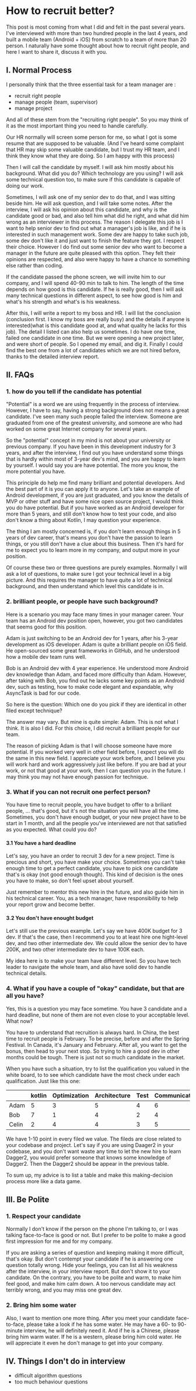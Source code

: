 
# How to recruit better?

This post is most coming from what I did and felt in the past several years. I've interviewed with more than two hundred people in the last 4 years, and built a mobile team (Android + iOS) from scratch to a team of more than 20 person. I naturally have some thought about how to recruit right people, and here I want to share it, discuss it with you.

## I. Normal Process
I personally think that the three essential task for a team manager are : 
* recruit right people
* manage people (team, supervisor)
* manage project
 
And all of these stem from the "recruiting right people". So you may think of it as the most important thing you need to handle carefully. 

Our HR normally will screen some person for me, so what I got is some resume that are supposed to be valuable.  (And I've heard some complaint that HR may skip some valuable candidate, but I trust my HR team, and I think they know what they are doing. So I am happy with this process)

Then I will call the candidate by myself. I will ask him mostly about his background. What did you do? Which technology are you using? I will ask some technical question too, to make sure if this candidate is capable of doing our work.

Sometimes, I will ask one of my senior dev to do that, and I was sitting beside him. He will ask question, and I will take some notes. After the interview, I will ask his opinion about this candidate, and why is the candidate good or bad, and also tell him what did he right, and what did him wrong as an interviewer in this process. The reason I delegate this job is I want to help senior dev to find out what a manager's job is like, and if he is interested in such management work. Some dev are happy to take such job, some dev don't like it and just want to finish the feature they got. I respect their choice. However I do find out some senior dev who want to become a manager in the future are quite pleased with this option. They felt their opinions are respected, and also were happy to have a chance to something else rather than coding.

If the candidate passed the phone screen, we will invite him to our company, and I will spend 40-90 min to talk to him. The length of the time depends on how good is this candidate. If he is really good, then I will ask many technical questions in different aspect, to see how good is him and what's his strength and what's is his weakness.

After this, I will write a report to my boss and HR. I will list the conclusion (conclusion first. I know my boss are really busy) and the details if anyone is interested(what is this candidate good at, and what quality he lacks for this job). The detail I listed can also help us sometimes. I do have one time, failed one candidate in one time. But we were opening a new project later,  and were short of people. So I opened my email, and dig it. Finally I could find the best one from a lot of candidates which we are not hired before, thanks to the detailed interview report. 

## II. FAQs

### 1. how do you tell if the candidate has potential
"Potential" is a word we are using frequently in the process of interview. However, I have to say, having a strong background does not means a great candidate. I've seen many such people failed the interview. Someone are graduated from one of the greatest university, and someone are who had worked on some great Internet company for several years. 

So the "potential" concept in my mind is not about your university or previous company. If you have been in this development industry for 3 years, and after the interview, I find out you have understand some things that is hardly within most of 3-year dev's mind, and you are happy to learn by yourself. I would say you are have potential. The more you know, the more potential you have. 

This principle do help me find many brilliant and potential developers. And the best part of it is you can apply it to anyone. Let's take an example of Android development, if you are just graduated, and you know the details of MVP or other stuff and have some nice open source project, I would think you do have potential. But if you have worked as an Android developer for more than 5 years, and still don't know how to test your code, and also don't know a thing about Kotlin, I may question your experience. 

The thing I am mostly concerned is, if you don't learn enough things in 5 years of dev career, that's means you don't have the passion to learn things, or you still don't have a clue about this business. Then it's hard for me to expect you to learn more in my company, and output more in your position. 

Of course these two or three questions are purely examples.  Normally I will ask a lot of questions, to make sure I got your technical level in a big picture.  And this requires the manager to have quite a lot of technical background, and then understand which level this candidate is in. 


### 2. brilliant people, or people have such background?
Here is a scenario you may face many times in your manager career. Your team has an Android dev position open, however, you got two candidates that seems good for this position. 

Adam is just switching to be an Android dev for 1 years, after his 3-year development as iOS developer. Adam is quite a brilliant people on iOS field. He open-sourced some great frameworks in GitHub, and he understood how a mobile dev team runs well. 

Bob is an Android dev with 4 year experience. He understood more Android dev knowledge than Adam, and faced more difficulty than Adam. However, after taking with Bob, you find out he lacks some key points as an Android dev, such as testing, how to make code elegant and expandable, why AsyncTask is bad for our code. 

So here is the question: Which one do you pick if they are identical in other filed except technique?

The answer may vary. But mine is quite simple: Adam.
This is not what I think. It is also I did. For this choice, I did recruit a brilliant people for our team. 

The reason of picking Adam is that I will choose someone have more potential. If you worked very well in other field before, I expect you will do the same in this new field. I appreciate your work before, and I believe you will work hard and work aggressively just like before. If you are bad at your work, or not that good at your work, then I can question you in the future. I may think you may not have enough passion for technique.



### 3. What if you can not recruit one perfect person?
You have time to recruit people, you have budget to  offer to a briliant people, ... that's good, but it's not the situation you will have all the time. Sometimes, you don't have enough budget, or your new project have to be start in 1 month, and all the people you've interviewed are not that satisfied as you expected. What could you do?

#### 3.1 You have a hard deadline 
Let's say, you have an order to recruit 3 dev for a new project. Time is precious and short, you have make your choice. Sometimes you can't take enough time to get a perfect candidate, you have to pick one candidate that's is okay (not good enough though).  This kind of decision is the ones you have to make, so don't feel upset about yourself.

Just remember to mentor this new hire in the future, and also guide him in his technical career. You, as a tech manager, have responsibility to help your report grow and become better.


#### 3.2 You don't have enought budget
Let's still use the previous example. Let's say we have 400K budget for 3 dev. If that's the case, then I recommend you to at least hire one hight-level dev,  and two other intermediate dev. We could allow the senior dev to have 200K, and two other intermediate dev to have 100K each. 

My idea here is to make your team have different level. So you have tech leader to navigate the whole team, and also have solid dev to handle technical details.

### 4. What if you have a couple of "okay" candidate, but that are all you have?
Yes, this is a question you may face sometime. You have 3 candidate and a hard deadline, but none of them are not even close to your acceptable level. What now?

You have to understand that recruition is always hard. In China, the best time to recruit people is February. To be precise, before and after the Spring Festival. In Canada, it's January and February. After all, you want to get the bonus, then head to your next stop. So trying to hire a good dev in other months could be tough. There is just not so much candidate in the market.

When you have such a situation, try to list the qualification you valued in the white board, to to see which candidate have the most check under each qualification. Just like this one: 

|       | kotlin | Optimization | Architecture | Test |Communication|
|-------|--------|--------------|--------------|------|-------------|
| Adam  | 5      | 3            | 5            | 4    | 6           |
| Bob   | 7      | 1            | 4            | 2    | 4           |
| Celin | 2      | 4            | 4            | 3    | 5           |

We have 1-10 point in every filed we value. The fileds are close related to your codebase and project. Let's say if you are using Daager2 in your codebase, and you don't want waste any time to let the new hire to learn Dagger2, you would prefer someone that knows some knowledge of Dagger2. Then the Dagger2 should be appear in the previous table.

To sum up, my advice is to list a table and make this making-decision process more like a data game.



## III. Be Polite
### 1. Respect your candidate
Normally I don't know if the person on the phone I'm talking to, or I was talking face-to-face is good or not. But I prefer to be polite to make a good first impression for me and for my company. 

If you are asking a series of question and keeping making it more difficult, that's okay. But don't contempt your candidate if he is answering one question totally wrong. Hide your feelings, you can list all his weakness after the interview, in your interview report. But don't show it to your candidate. On the contrary, you have to be polite and warm, to make him feel good, and make him calm down. A too nervous candidate may act terribly wrong, and you may miss one great dev.


### 2. Bring him some water
Also, I want to mention one more thing. After you meet your candidate face-to-face, please take a look if he has some water. He may have a 60- to 90- minute interview, he will definitely need it.  And if he is a Chinese, please bring him warm water. If he is a western, please bring him cold water. He will appreciate it even he don't manage to get into your company. 



## IV. Things I don't do in interview
* difficult algorithm questions
* too much behaviour questions